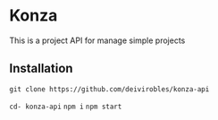 # Konza

This is a project API for manage simple projects

## Installation

`git clone https://github.com/deivirobles/konza-api`

`cd- konza-api`
`npm i`
`npm start`
